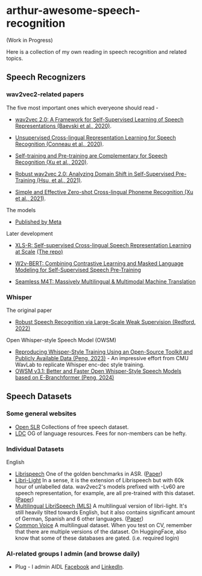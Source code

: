 # arthur-awesome-speech-recognition

(Work in Progress)

Here is a collection of my own reading in speech recognition and related topics.

## Speech Recognizers

### wav2vec2-related papers

The five most important ones which everyeone should read -

- [wav2vec 2.0: A Framework for Self-Supervised Learning of Speech Representations (Baevski et al., 2020)](https://arxiv.org/abs/2006.11477).

- [Unsupervised Cross-lingual Representation Learning for Speech Recognition (Conneau et al., 2020)](https://arxiv.org/abs/2006.13979).

- [Self-training and Pre-training are Complementary for Speech Recognition (Xu et al., 2020)](https://arxiv.org/abs/2010.11430).

- [Robust wav2vec 2.0: Analyzing Domain Shift in Self-Supervised Pre-Training (Hsu, et al., 2021)](https://arxiv.org/abs/2104.01027).

- [Simple and Effective Zero-shot Cross-lingual Phoneme Recognition (Xu et al., 2021)](https://arxiv.org/abs/2109.11680).

The models

- [Published by Meta](https://github.com/facebookresearch/fairseq/tree/main/examples/wav2vec#wav2vec-20)

Later development

- [XLS-R: Self-supervised Cross-lingual Speech Representation Learning at Scale](https://arxiv.org/abs/2111.09296) [(The repo)](https://github.com/facebookresearch/fairseq/tree/main/examples/wav2vec/xlsr)

- [W2v-BERT: Combining Contrastive Learning and Masked Language Modeling for Self-Supervised Speech Pre-Training](https://arxiv.org/abs/2108.06209)

- [Seamless M4T: Massively Multilingual & Multimodal Machine Translation](https://arxiv.org/abs/2308.11596)

### Whisper

The original paper
- [Robust Speech Recognition via Large-Scale Weak Supervision (Redford, 2022)](https://arxiv.org/abs/2212.04356)

Open Whisper-style Speech Model (OWSM)
- [Reproducing Whisper-Style Training Using an Open-Source Toolkit and Publicly Available Data (Peng, 2023)](https://arxiv.org/abs/2309.13876) - An impressive effort from CMU WavLab to replicate Whisper enc-dec style training.
- [OWSM v3.1: Better and Faster Open Whisper-Style Speech Models based on E-Branchformer (Peng, 2024)](https://arxiv.org/abs/2401.16658)

## Speech Datasets

### Some general websites
- [Open SLR](https://www.openslr.org/resources.php) Collections of free speech dataset.
- [LDC](https://catalog.ldc.upenn.edu/) OG of language resources. Fees for non-members can be hefty.

### Individual Datasets

English

- [Librispeech](https://www.openslr.org/12) One of the golden benchmarks in ASR.  ([Paper](https://www.danielpovey.com/files/2015_icassp_librispeech.pdf))
- [Libri-Light](https://github.com/facebookresearch/libri-light) In a sense, it is the extension of Librispeech but with 60k hour of unlabelled data. wav2vec2's models prefixed with -Lv60 are speech representation, for example, are all pre-trained with this dataset. ([Paper](https://arxiv.org/abs/1912.07875))
- [Multilingual LibriSpeech (MLS)](https://www.openslr.org/) A multilingual version of libri-light.  It's still heavily tilted towards English, but it also contains significant amount of German, Spanish and 6 other languages. ([Paper](https://arxiv.org/pdf/2012.03411))
- [Common Voice](https://commonvoice.mozilla.org/en/datasets) A multilingual dataset.  When you test on CV, remember that there are multiple versions of the dataset.  On HuggingFace, also know that some of these databases are gated. (i.e. required login) 

### AI-related groups I admin (and browse daily)
- Plug - I admin AIDL [Facebook](https://www.facebook.com/groups/DeepNetGroup) and [LinkedIn](https://www.linkedin.com/groups/12846050/).
